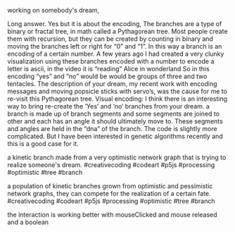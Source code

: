 
working on somebody's dream,

Long answer. Yes but it is about the encoding, 
 The branches are a type of binary or fractal tree, in math called a Pythagorean tree. Most people create them with recursion, but they can be created by counting in binary and moving the branches left or right for “0” and “1”.   In this way a branch is an encoding of a certain number.  A few years ago I had created a very clunky visualization using these branches encoded with a number to encode a letter is ascii, in the video it is “reading” Alice in wonderland
So in this encoding “yes” and “no” would be would be groups of three and two tentacles. 
The description of your dream, my recent work with encoding messages and moving popsicle sticks with servo’s, was the cause for me to re-visit this Pythagorean tree.
Visual encoding: I think there is an interesting way to bring re-create the ‘Yes’ and ‘no’ branches from your dream.  a branch is made up of branch segments and some segments are joined to other and each has an angle it should ultimately move to.  These segments and angles are held in the “dna” of the branch. The code is slightly more complicated. But I have been interested in genetic algorithms recently and this is a good case for it.

a kinetic branch made from a very optimistic network graph that is trying to realize someone's dream. #creativecoding #codeart #p5js #processing #optimistic #tree #branch

a population of kinetic branches grown from optimistic and pessimistic network graphs, they can compete for the realization of a certain fate.
 #creativecoding #codeart #p5js #processing #optimistic #tree #branch


the interaction is working better with mouseClicked and mouse released and a boolean 